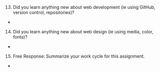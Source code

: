 13. Did you learn anything new about web development (ie using GitHub, version control, repositories)?
-
14. Did you learn anything new about web design (ie using media, color, fonts)?
-
15. Free Response: Summarize your work cycle for this assignment.
-
